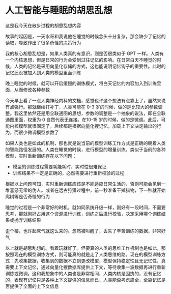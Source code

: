 # 人工智能与睡眠的胡思乱想

这是我今天在散步过程的胡思乱想内容

<!--more-->
<!-- 发布 -->

故事的起因是，一天水哥和我说他在睡觉的时候念头十分复杂，那会缺少了记忆的读取，导致作出了很多奇怪的决策行为

我的核心胡思乱想是，如果人类真的有意识，则是否很类似于 GPT 一样。人类有一个内核思想，但是日常的行为会受到过往记忆的影响。在日常白天不睡觉的时候，人类的记忆是采用向量化存储的方式，这也能说明记忆钩子的重要性。此时的记忆还没被加入到人类的模型里面训练

晚上睡觉的时候，就可以开启缓慢的训练模式，将白天记忆的内容加入到训练里面，从而修改各种参数

今天早上看了一点人类神经内科的文档，感觉也许这个想法有点靠上了，虽然来说有点强行。那就继续打补丁，人类可能在 0-3 岁的时候，做的是比较大的参数调整。我这里依然还是用全联通图的思想，参数的调整是一个抽象的说法，即在全联通图里面，权重为 0 自然代表无连接。在10-15 岁的时候，做的是微调。此后，可能内核模型就很固定了，后续都是根据向量化搜记忆，加载上下文决定输出的行为，而很少微调模型参数了

如果人类也是如此的机制，那也就是说当前的模型训练工作方式是正确的朝着人类的智能路径发展的。人类在睡觉的时候，进行模型的增量训练。类似于当前的各种模型，实时重新训练存在以下问题：

- 模型的训练过程需要耗能耗时，实时性很难保证
- 训练结果不一定是正确的，必然需要进行重新校验的过程

根据以上问题可知，实时重新训练应该是不能适应日常生活的，否则可能会见到一堆喜怒无常的伪人。或者在远古狩猎过程中，前一秒准备干掉猎物，下一秒就开始爬树等是否奇怪的行为

睡觉的过程是一个非常好的时机，就如同系统升级一样，刚好有一段时间，不需要思考，那就刚好占用这个资源进行训练，训练之后进行校验，决定采用哪个训练结果或抛弃训练结果

歪个楼，也许起床气就这么来的。忽然被叫醒了，丢失了辛苦训练的数据，非常好气

以上就是胡思乱想的。看着玩就好了。但要真的人类的思维工作机制也是如此，那按照现在的模型训练方式，则可能真的就是走了人类思维的路。现在的模型训练方式：先收集数据，收集到的数据不立刻更改模型，模型保持稳定性且无记忆性，真需要上下文记忆，通过向量化搜数据库提供上下文，等待收集一波数据再进行重新训练或微调。这和我想象中的人类也是非常相同，人类内核是固执的，没有记忆的，表现有记忆只是各种上下文提供的信息而已，人类能否考虑周全，全靠记忆是否提供了全面的上下文信息